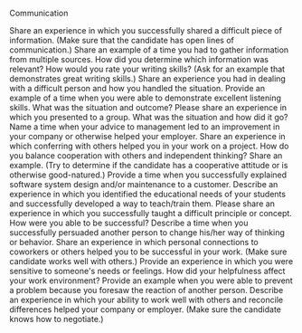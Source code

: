 Communication


Share an experience in which you successfully shared a difficult piece of information. (Make sure that the candidate has open lines of communication.)
Share an example of a time you had to gather information from multiple sources. How did you determine which information was relevant?
How would you rate your writing skills? (Ask for an example that demonstrates great writing skills.)
Share an experience you had in dealing with a difficult person and how you handled the situation.
Provide an example of a time when you were able to demonstrate excellent listening skills. What was the situation and outcome?
Please share an experience in which you presented to a group. What was the situation and how did it go?
Name a time when your advice to management led to an improvement in your company or otherwise helped your employer.
Share an experience in which conferring with others helped you in your work on a project.
How do you balance cooperation with others and independent thinking? Share an example. (Try to determine if the candidate has a cooperative attitude or is otherwise good-natured.)
Provide a time when you successfully explained software system design and/or maintenance to a customer.
Describe an experience in which you identified the educational needs of your students and successfully developed a way to teach/train them.
Please share an experience in which you successfully taught a difficult principle or concept. How were you able to be successful?
Describe a time when you successfully persuaded another person to change his/her way of thinking or behavior.
Share an experience in which personal connections to coworkers or others helped you to be successful in your work. (Make sure candidate works well with others.)
Provide an experience in which you were sensitive to someone's needs or feelings. How did your helpfulness affect your work environment?
Provide an example when you were able to prevent a problem because you foresaw the reaction of another person.
Describe an experience in which your ability to work well with others and reconcile differences helped your company or employer. (Make sure the candidate knows how to negotiate.)